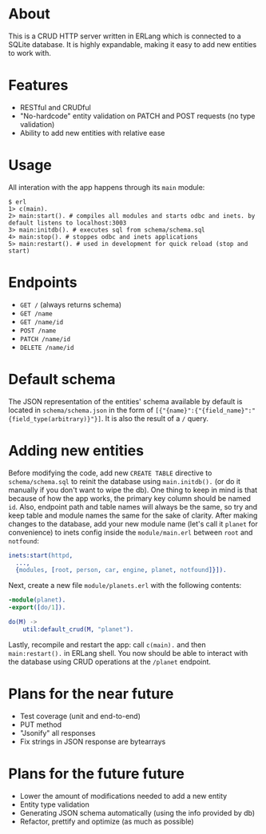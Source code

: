 # About
This is a CRUD HTTP server written in ERLang which is connected to a SQLite database. It is highly expandable, making it easy to add new entities to work with.
# Features
- RESTful and CRUDful
- "No-hardcode" entity validation on PATCH and POST requests (no type validation)
- Ability to add new entities with relative ease
# Usage
All interation with the app happens through its ```main``` module:
```console
$ erl
1> c(main).
2> main:start(). # compiles all modules and starts odbc and inets. by default listens to localhost:3003
3> main:initdb(). # executes sql from schema/schema.sql
4> main:stop(). # stoppes odbc and inets applications
5> main:restart(). # used in development for quick reload (stop and start)
```
# Endpoints
- ```GET /``` (always returns schema)
- ```GET /name```
- ```GET /name/id```
- ```POST /name```
- ```PATCH /name/id```
- ```DELETE /name/id```
# Default schema
The JSON representation of the entities' schema available by default is located in ```schema/schema.json``` in the form of ```[{"{name}":{"{field_name}":"{field_type(arbitrary)}"}]```. It is also the result of a ```/``` query.
# Adding new entities
Before modifying the code, add new ```CREATE TABLE``` directive to ```schema/schema.sql``` to reinit the database using ```main.initdb().``` (or do it manually if you don't want to wipe the db). One thing to keep in mind is that because of how the app works, the primary key column should be named ```id```. Also, endpoint path and table names will always be the same, so try and keep table and module names the same for the sake of clarity.
After making changes to the database, add your new module name (let's call it ```planet``` for convenience) to inets config inside the ```module/main.erl``` between ```root``` and ```notfound```:
```erlang
inets:start(httpd,
  ...,
  {modules, [root, person, car, engine, planet, notfound]}]).
```
Next, create a new file ```module/planets.erl``` with the following contents:
```erlang
-module(planet).
-export([do/1]).

do(M) ->
    util:default_crud(M, "planet").
```
Lastly, recompile and restart the app: call ```c(main).``` and then ```main:restart().``` in ERLang shell. You now should be able to interact with the database using CRUD operations at the ```/planet``` endpoint.
# Plans for the near future
- Test coverage (unit and end-to-end)
- PUT method
- "Jsonify" all responses
- Fix strings in JSON response are bytearrays  
# Plans for the future future
- Lower the amount of modifications needed to add a new entity
- Entity type validation
- Generating JSON schema automatically (using the info provided by db)
- Refactor, prettify and optimize (as much as possible)
